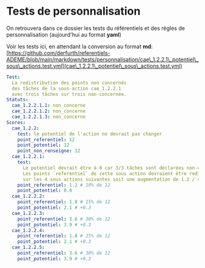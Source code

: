 # Tests de personnalisation

On retrouvera dans ce dossier les tests du référentiels et des règles de personnalisation (aujourd'hui au format **yaml**)

Voir les tests ici, en attendant la conversion au format **md**: [https://github.com/derfurth/referentiels-ADEME/blob/main/markdown/tests/personnalisation/cae\_1.2.2.1\_potentiel\_sous\_actions.test.yml](cae\_1.2.2.1\_potentiel\_sous\_actions.test.yml)

```yaml
Test:
  La redistribution des points non concernés
  des tâches de la sous-action cae_1.2.2.1
  avec trois tâches sur trois non-concernée.
Statuts:
  cae_1.2.2.1.1: non_concerne
  cae_1.2.2.1.2: non_concerne
  cae_1.2.2.1.3: non_concerne
Scores:
  cae_1.2.2:
    test: le potentiel de l'action ne devrait pas changer
    point_referentiel: 12
    point_potentiel: 12
    point_non_renseigne: 12
  cae_1.2.2.1:
    test:
      Le potentiel devrait être à 0 car 3/3 tâches sont déclarées non-concernées
      Les points `referentiel` de cette sous action devraient être redistribués
      sur les 4 sous actions suivantes soit une augmentation de 1.2 / 4 = 0.3
    point_referentiel: 1.2 # 10% de 12
    point_potentiel: 0.0
  cae_1.2.2.2:
    point_referentiel: 1.8 # 15% de 12
    point_potentiel: 2.1 # +0.3
  cae_1.2.2.3:
    point_referentiel: 3.6 # 30% de 12
    point_potentiel: 3.9 # +0.3
  cae_1.2.2.4:
    point_referentiel: 1.8 # 15% de 12
    point_potentiel: 2.1 # +0.3
  cae_1.2.2.5:
    point_referentiel: 3.6 # 30% de 12
    point_potentiel: 3.9 # +0.3

```
